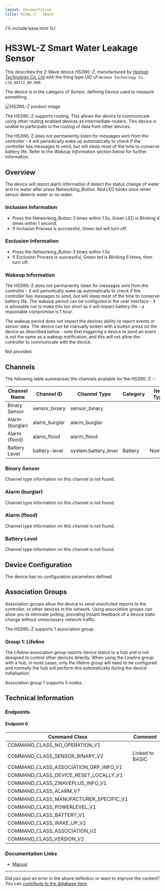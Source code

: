 ```yaml
---
layout: documentation
title: HS3WL-Z - ZWave
---
```


{% include base.html %}

# HS3WL-Z Smart Water Leakage Sensor
This describes the Z-Wave device *HS3WL-Z*, manufactured by *[Heiman Technology Co. Ltd](http://www.heimantech.com/)* with the thing type UID of ```Heiman Technology Co. Ltd_m4172_00_000```.

The device is in the category of *Sensor*, defining Device used to measure something.

![HS3WL-Z product image](https://opensmarthouse.org/assets/zwave/attachments/738/hs3wl-z.png)


The HS3WL-Z supports routing. This allows the device to communicate using other routing enabled devices as intermediate routers.  This device is unable to participate in the routing of data from other devices.

The HS3WL-Z does not permanently listen for messages sent from the controller - it will periodically wake up automatically to check if the controller has messages to send, but will sleep most of the time to conserve battery life. Refer to the *Wakeup Information* section below for further information.

## Overview

The device will report alarm information if detect the status change of water and no water after press Networking_Button. Red LED blinks once when sensor detects water or no water.

### Inclusion Information

  * Press the Networking_Button 3 times within 1.5s, Green LED is Blinking 4 times within 1 second.
  * If Inclusion Process is successful, Green led will turn off.

### Exclusion Information

  * Press the Networking_Button 3 times within 1.5s
  * If Exclusion Process is successful, Green led is Blinking 6 times, then turn off.

### Wakeup Information

The HS3WL-Z does not permanently listen for messages sent from the controller - it will periodically wake up automatically to check if the controller has messages to send, but will sleep most of the time to conserve battery life. The wakeup period can be configured in the user interface - it is advisable not to make this too short as it will impact battery life - a reasonable compromise is 1 hour.

The wakeup period does not impact the devices ability to report events or sensor data. The device can be manually woken with a button press on the device as described below - note that triggering a device to send an event is not the same as a wakeup notification, and this will not allow the controller to communicate with the device.


Not provided

## Channels

The following table summarises the channels available for the HS3WL-Z -:

| Channel Name | Channel ID | Channel Type | Category | Item Type |
|--------------|------------|--------------|----------|-----------|
| Binary Sensor | sensor_binary | sensor_binary |  |  | 
| Alarm (burglar) | alarm_burglar | alarm_burglar |  |  | 
| Alarm (flood) | alarm_flood | alarm_flood |  |  | 
| Battery Level | battery-level | system.battery_level | Battery | Number |

### Binary Sensor
Channel type information on this channel is not found.

### Alarm (burglar)
Channel type information on this channel is not found.

### Alarm (flood)
Channel type information on this channel is not found.

### Battery Level
Channel type information on this channel is not found.



## Device Configuration

The device has no configuration parameters defined.

## Association Groups

Association groups allow the device to send unsolicited reports to the controller, or other devices in the network. Using association groups can allow you to eliminate polling, providing instant feedback of a device state change without unnecessary network traffic.

The HS3WL-Z supports 1 association group.

### Group 1: Lifeline

The Lifeline association group reports device status to a hub and is not designed to control other devices directly. When using the Lineline group with a hub, in most cases, only the lifeline group will need to be configured and normally the hub will perform this automatically during the device initialisation.

Association group 1 supports 5 nodes.

## Technical Information

### Endpoints

#### Endpoint 0

| Command Class | Comment |
|---------------|---------|
| COMMAND_CLASS_NO_OPERATION_V1| |
| COMMAND_CLASS_SENSOR_BINARY_V2| Linked to BASIC|
| COMMAND_CLASS_ASSOCIATION_GRP_INFO_V1| |
| COMMAND_CLASS_DEVICE_RESET_LOCALLY_V1| |
| COMMAND_CLASS_ZWAVEPLUS_INFO_V1| |
| COMMAND_CLASS_ALARM_V7| |
| COMMAND_CLASS_MANUFACTURER_SPECIFIC_V1| |
| COMMAND_CLASS_POWERLEVEL_V1| |
| COMMAND_CLASS_BATTERY_V1| |
| COMMAND_CLASS_WAKE_UP_V2| |
| COMMAND_CLASS_ASSOCIATION_V2| |
| COMMAND_CLASS_VERSION_V2| |

### Documentation Links

* [Manual](https://www.opensmarthouse.org/zwavedatabase/738/HS3WL-Z-S2documentation.pdf)

---

Did you spot an error in the above definition or want to improve the content?
You can [contribute to the database here](https://www.opensmarthouse.org/zwavedatabase/738).
